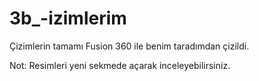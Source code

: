 # 3b_-izimlerim


Çizimlerin tamamı Fusion 360 ile benim taradımdan çizildi.

Not: Resimleri yeni sekmede açarak inceleyebilirsiniz.
